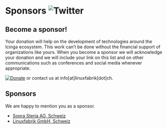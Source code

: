 # Sponsors ![Twitter](https://img.shields.io/twitter/follow/LinuxfabrikGmbH?label=Follow&style=social)

## Become a sponsor!

Your donation will help on the development of technologies around the Icinga ecosystem. This work can’t be done without the financial support of organizations like yours. When you become a sponsor we will acknowledge your donation and we will include your link on this list and on other communications such as conferences and social media whenever appropriate.

[![Donate](https://img.shields.io/badge/Donate-PayPal-green.svg)](https://www.paypal.com/cgi-bin/webscr?cmd=_s-xclick&hosted_button_id=7AW3VVX62TR4A&source=url) or contact us at info[at]linuxfabrik[dot]ch.


## Sponsors

We are happy to mention you as a sponsor.

* [Sopra Steria AG, Schweiz](https://www.soprasteria.ch/de)
* [Linuxfabrik GmbH, Schweiz](https://www.linuxfabrik.ch/)